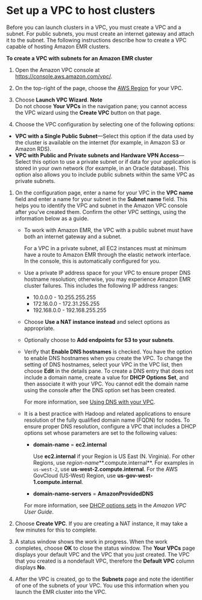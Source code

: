 # Set up a VPC to host clusters<a name="emr-vpc-host-job-flows"></a>

Before you can launch clusters in a VPC, you must create a VPC and a subnet\. For public subnets, you must create an internet gateway and attach it to the subnet\. The following instructions describe how to create a VPC capable of hosting Amazon EMR clusters\. 

**To create a VPC with subnets for an Amazon EMR cluster**

1. Open the Amazon VPC console at [https://console\.aws\.amazon\.com/vpc/](https://console.aws.amazon.com/vpc/)\.

1. On the top\-right of the page, choose the [ AWS Region](https://docs.aws.amazon.com/AWSEC2/latest/UserGuide/using-regions-availability-zones.html) for your VPC\.

1. Choose **Launch VPC Wizard**\.
**Note**  
Do not choose **Your VPCs** in the navigation pane; you cannot access the VPC wizard using the **Create VPC** button on that page\. 

1.  Choose the VPC configuration by selecting one of the following options: 
   + **VPC with a Single Public Subnet**—Select this option if the data used by the cluster is available on the internet \(for example, in Amazon S3 or Amazon RDS\)\.
   + **VPC with Public and Private subnets and Hardware VPN Access**—Select this option to use a private subnet or if data for your application is stored in your own network \(for example, in an Oracle database\)\. This option also allows you to include public subnets within the same VPC as private subnets\.

1. On the configuration page, enter a name for your VPC in the **VPC name** field and enter a name for your subnet in the **Subnet name** field\. This helps you to identify the VPC and subnet in the Amazon VPC console after you've created them\. Confirm the other VPC settings, using the information below as a guide\.
   + To work with Amazon EMR, the VPC with a public subnet must have both an internet gateway and a subnet\.

     For a VPC in a private subnet, all EC2 instances must at minimum have a route to Amazon EMR through the elastic network interface\. In the console, this is automatically configured for you\.
   + Use a private IP address space for your VPC to ensure proper DNS hostname resolution; otherwise, you may experience Amazon EMR cluster failures\. This includes the following IP address ranges: 
     + 10\.0\.0\.0 \- 10\.255\.255\.255
     + 172\.16\.0\.0 \- 172\.31\.255\.255
     + 192\.168\.0\.0 \- 192\.168\.255\.255
   + Choose **Use a NAT instance instead** and select options as appropriate\.
   + Optionally choose to **Add endpoints for S3 to your subnets**\.
   + Verify that **Enable DNS hostnames** is checked\. You have the option to enable DNS hostnames when you create the VPC\. To change the setting of DNS hostnames, select your VPC in the VPC list, then choose **Edit** in the details pane\. To create a DNS entry that does not include a domain name, create a value for **DHCP Options Set**, and then associate it with your VPC\. You cannot edit the domain name using the console after the DNS option set has been created\.

     For more information, see [Using DNS with your VPC](https://docs.aws.amazon.com/vpc/latest/userguide/vpc-dns.html)\.
   + It is a best practice with Hadoop and related applications to ensure resolution of the fully qualified domain name \(FQDN\) for nodes\. To ensure proper DNS resolution, configure a VPC that includes a DHCP options set whose parameters are set to the following values:
     + **domain\-name** = **ec2\.internal**

       Use **ec2\.internal** if your Region is US East \(N\. Virginia\)\. For other Regions, use *region\-name***\.compute\.internal**\. For examples in `us-west-2`, use **us\-west\-2\.compute\.internal**\. For the AWS GovCloud \(US\-West\) Region, use **us\-gov\-west\-1\.compute\.internal**\.
     + **domain\-name\-servers** = **AmazonProvidedDNS**

     For more information, see [DHCP options sets](https://docs.aws.amazon.com/vpc/latest/userguide/VPC_DHCP_Options.html) in the *Amazon VPC User Guide*\.

1. Choose **Create VPC**\. If you are creating a NAT instance, it may take a few minutes for this to complete\.

1. A status window shows the work in progress\. When the work completes, choose **OK** to close the status window\. The **Your VPCs** page displays your default VPC and the VPC that you just created\. The VPC that you created is a nondefault VPC, therefore the **Default VPC** column displays **No**\. 

1. After the VPC is created, go to the **Subnets** page and note the identifier of one of the subnets of your VPC\. You use this information when you launch the EMR cluster into the VPC\.